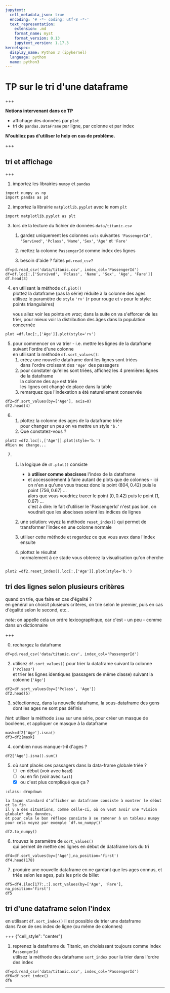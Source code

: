 ```yaml
---
jupytext:
  cell_metadata_json: true
  encoding: '# -*- coding: utf-8 -*-'
  text_representation:
    extension: .md
    format_name: myst
    format_version: 0.13
    jupytext_version: 1.17.3
kernelspec:
  display_name: Python 3 (ipykernel)
  language: python
  name: python3
---
```


# TP sur le tri d'une dataframe

+++

**Notions intervenant dans ce TP**

* affichage des données par `plot`
* tri de `pandas.DataFrame` par ligne, par colonne et par index

**N'oubliez pas d'utiliser le help en cas de problème.**

+++

## tri et affichage

+++

1. importez les librairies `numpy` et `pandas`

```{code-cell} ipython3
import numpy as np 
import pandas as pd 
```

2. importez la librairie `matplotlib.pyplot` avec le nom `plt`

```{code-cell} ipython3
import matplotlib.pyplot as plt 
```

3. lors de la lecture du fichier de données `data/titanic.csv`  
   1. gardez uniquement les colonnes `cols` suivantes `'PassengerId'`, `'Survived'`, `'Pclass'`, `'Name'`, `'Sex'`, `'Age'` et `'Fare'`

   1. mettez la colonne `PassengerId` comme index des lignes
   1. besoin d'aide ? faites `pd.read_csv?`

```{code-cell} ipython3
df=pd.read_csv('data/titanic.csv', index_col='PassengerId')
df=df.loc[:,['Survived', 'Pclass', 'Name', 'Sex', 'Age', 'Fare']]
df.head(3)
```

4. en utilisant la méthode `df.plot()`  
   plottez la dataframe (pas la série) réduite à la colonne des ages  
   utilisez le paramètre de `style` `'rv'` (`r` pour rouge et `v` pour le style: points triangulaires)

   vous allez voir les points *en vrac*; dans la suite on va s'efforcer de les trier, pour mieux
   voir la distribution des âges dans la population concernée

```{code-cell} ipython3
plot =df.loc[:,['Age']].plot(style='rv')
```

5. pour commencer on va trier - i.e. mettre les lignes de la  dataframe suivant l'ordre d'une colonne    
   en utilisant la méthode `df.sort_values()`:
   1. créez une nouvelle dataframe  dont les lignes sont triées  
      dans l'ordre croissant des `'Age'` des passagers
   2. pour constater qu'elles sont triées, affichez les 4 premières lignes de la dataframe  
      la colonne des `Age` est triée  
      les lignes ont changé de place dans la table
   3. remarquez que l'indexation a été naturellement conservée

```{code-cell} ipython3
df2=df.sort_values(by=['Age'], axis=0)
df2.head(4)
```

6. 1. plottez la colonne des ages de la dataframe triée  
      pour changer un peu on va mettre un style `'b.'`
   1. Que constatez-vous ?

```{code-cell} ipython3
plot2 =df2.loc[:,['Age']].plot(style='b.')
#Rien ne change...
```

7. 1. la logique de `df.plot()` consiste

      * à **utiliser comme abscisses** l'index de la dataframe
      * et accessoirement à faire autant de plots que de colonnes - ici on n'en a qu'une
    vous tracez donc le point $(804, 0.42)$ puis le point $(756, 0.67)$ ...  
    alors que vous voudriez tracer le point $(0, 0.42)$ puis le point $(1, 0.67)$ ...  
    c'est à dire: le fait d'utiliser le 'PassengerId' n'est pas bon, on voudrait que les abscisses soient les indices de lignes
   1. une solution: voyez la méthode `reset_index()`
      qui permet de transformer l'index en une colonne normale  
   1. utiliser cette méthode et regardez ce que vous avex dans l'index ensuite
   1. plottez le résultat  
      normalement à ce stade vous obtenez la visualisation qu'on cherche

```{code-cell} ipython3

plot2 =df2.reset_index().loc[:,['Age']].plot(style='b.')

```

## tri des lignes selon plusieurs critères

quand on trie, que faire en cas d'égalité ?  
en général on choisit plusieurs critères, on trie selon le premier, puis en cas d'égalité selon le second, etc..

*note*: on appelle cela un ordre lexicographique, car c'est - un peu - comme dans un dictionnaire

+++

0. rechargez la dataframe

```{code-cell} ipython3
df=pd.read_csv('data/titanic.csv', index_col='PassengerId')
```

2. utilisez `df.sort_values()` pour trier la dataframe suivant la colonne (`'Pclass'`)  
   et trier les lignes identiques (passagers de même classe) suivant la colonne (`'Age'`)

```{code-cell} ipython3
df2=df.sort_values(by=['Pclass', 'Age'])
df2.head(5)
```

3. sélectionnez, dans la nouvelle dataframe, la sous-dataframe des gens dont les ages ne sont pas définis  

*hint*: utiliser la méthode `isna` sur une série, pour créer un masque de booléens, et appliquer ce masque à la dataframe

```{code-cell} ipython3
mask=df2['Age'].isna()
df3=df2[mask]
```

4. combien nous manque-t-il d'ages ?

```{code-cell} ipython3
df2['Age'].isna().sum()
```

5. où sont placés ces passagers dans la data-frame globale triée ?
   - [ ] en début (voir avec `head`)
   - [ ] ou en fin (voir avec `tail`)
   - [x] ou c'est plus compliqué que ça ?

````{admonition} *hint*
:class: dropdown

la façon standard d'afficher un dataframe consiste à montrer le début et la fin  
il y a des situations, comme celle-ci, où on veut avoir une *vision globale* des données,
et pour cela le bon réflexe consiste à se ramener à un tableau numpy  
pour cela voyez par exemple `df.no_numpy()`
````

```{code-cell} ipython3
df2.to_numpy()
```

6. trouvez le paramètre de `sort_values()`  
qui permet de mettre ces lignes en début de dataframe lors du tri

```{code-cell} ipython3
df4=df.sort_values(by=['Age'],na_position='first')
df4.head(178)
```

7. produire une nouvelle dataframe en ne gardant que les ages connus,
   et triée selon les ages, puis les prix de billet

```{code-cell} ipython3
df5=df4.iloc[177:,:].sort_values(by=['Age', 'Fare'], na_position='first')
df5
```

## tri d'une dataframe selon l'index

en utilisant `df.sort_index()` il est possible de trier une dataframe  
dans l'axe de ses index de ligne (ou même de colonnes)

+++ {"cell_style": "center"}

1. reprenez la dataframe du Titanic, en choisissant toujours comme index `PassengerId`  
   utilisez la méthode des dataframe `sort_index` pour la trier dans l'ordre des index

```{code-cell} ipython3
df=pd.read_csv('data/titanic.csv', index_col='PassengerId')
df6=df.sort_index()
df6
```

***
